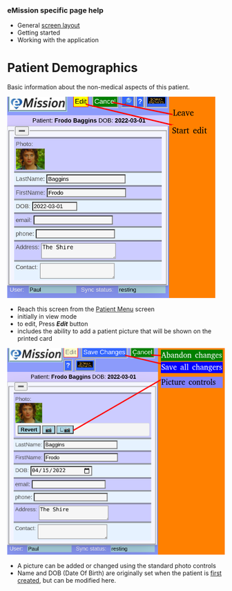 ### eMission specific page help
* General [screen layout](help/GeneralLayout.md)
* Getting started
* Working with the application

# Patient Demographics

Basic information about the non-medical aspects of this patient.

![](../images/Demo1.png)

* Reach this screen from the [Patient Menu](help/PtientPhoto.md) screen
* initially in view mode
* to edit, Press *__Edit__* button
* includes the ability to add a patient picture that will be shown on the printed card

![](../images/demo2.png)

* A picture can be added or changed using the standard photo controls
* Name and DOB (Date Of Birth) are originally set when the patient is [first created](help/PatientNew.md), but can be modified here. 